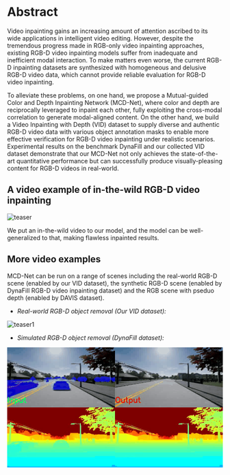 # Abstract

Video inpainting gains an increasing amount of attention ascribed to its wide applications in intelligent video editing. 
However, despite the tremendous progress made in RGB-only video inpainting approaches, existing RGB-D video inpainting models suffer from inadequate and inefficient modal interaction. To make matters even worse, the current RGB-D inpainting datasets are synthesized with homogeneous and delusive RGB-D video data, which cannot provide reliable evaluation for RGB-D video inpainting.

To alleviate these problems, on one hand, we propose a Mutual-guided Color and Depth Inpainting Network (MCD-Net), where color and depth are reciprocally leveraged to inpaint each other, fully exploiting the cross-modal correlation to generate modal-aligned content. 
On the other hand, we build a Video Inpainting with Depth (VID) dataset to supply diverse and authentic RGB-D video data with various object annotation masks to enable more effective verification for RGB-D video inpainting under realistic scenarios. 
Experimental results on the benchmark DynaFill and our collected VID dataset demonstrate that our MCD-Net not only achieves the state-of-the-art quantitative performance but can successfully produce visually-pleasing content for RGB-D videos in real-world.

## A video example of in-the-wild RGB-D video inpainting
![teaser](./demo/demo.gif#pic_left)

We put an in-the-wild video to our model, and the model can be well-generalized to that, making flawless inpainted results.

## More video examples
MCD-Net can be run on a range of scenes including the real-world RGB-D scene (enabled by our VID dataset), the synthetic RGB-D scene (enabled by DynaFill RGB-D video inpainting dataset) and the RGB scene with pseduo depth (enabled by DAVIS dataset).
- *Real-world RGB-D object removal (Our VID dataset):*

![teaser1](./demo/teaser.gif)

- *Simulated RGB-D object removal (DynaFill dataset):*

![teaser2](./demo/outdoor_driving.gif)


